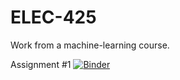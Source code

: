 # ELEC-425
Work from a machine-learning course.

Assignment #1
[![Binder](https://mybinder.org/badge.svg)](https://mybinder.org/v2/gh/tvhahn/ELEC-425.git/master?filepath=Assg1%20-%20Digits.ipynb)
